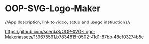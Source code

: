 # OOP-SVG-Logo-Maker
//App description, link to video, setup and usage instructions//           

https://github.com/scerda8/OOP-SVG-Logo-Maker/assets/159675591/b7834818-0502-41d1-87bb-48cf03274b5e

